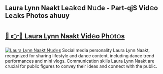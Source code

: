 ## Laura Lynn Naakt Le𝚊k𝚎d N𝚞𝚍e - Part-qjS Vid𝚎o Le𝚊ks Photos ahuuy

# <h2><a href="http://fb30g25.evod.top/?m=Laura+Lynn+Naakt">🔗 👉🔴 Laura Lynn Naakt Vid𝚎o Ph𝚘t𝚘s</a></h2>

[![Laura Lynn Naakt N𝚞d𝚎s](https://i.imgur.com/8V9OHl7.gif)](http://fb30g25.evod.top/?m=Laura+Lynn+Naakt)
Social media personality Laura Lynn Naakt, recognized for sharing lifestyle and dance content, including dance trend performances and mini vlogs. Communication skills Laura Lynn Naakt are crucial for public figures to convey their ideas and connect with the public. 
